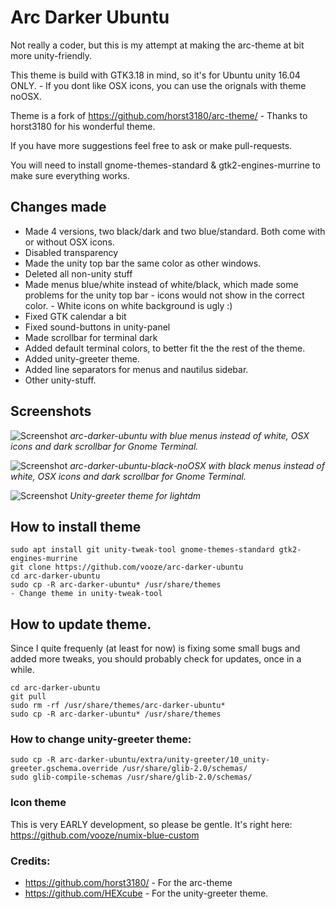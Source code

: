 # Arc Darker Ubuntu

Not really a coder, but this is my attempt at making the arc-theme at bit more unity-friendly.

This theme is build with GTK3.18 in mind, so it's for Ubuntu unity 16.04 ONLY. - If you dont like OSX icons,  you  can use the orignals with theme noOSX.

Theme is a fork of https://github.com/horst3180/arc-theme/ - Thanks to horst3180 for his wonderful theme.

If you have more suggestions feel free to ask or make pull-requests.

You will need to install gnome-themes-standard & gtk2-engines-murrine to make sure everything works.

## Changes made

- Made 4 versions, two black/dark and two blue/standard. Both come with or without OSX icons.
- Disabled transparency
- Made the unity top bar the same color as other windows.
- Deleted all non-unity stuff
- Made menus blue/white instead of white/black, which made some problems for the unity top bar - icons would not show in the correct color. - White icons on white background is ugly :)
- Fixed GTK calendar a bit
- Fixed sound-buttons in unity-panel
- Made scrollbar for terminal dark
- Added default terminal colors, to better fit the the rest of the theme.
- Added unity-greeter theme.
- Added line separators for menus and nautilus sidebar.
- Other unity-stuff.

## Screenshots

![Screenshot](http://i.imgur.com/BJbLRGF.png)
*arc-darker-ubuntu with blue menus instead of white, OSX icons and dark scrollbar for Gnome Terminal.*

![Screenshot](http://i.imgur.com/I5pWsoz.png)
*arc-darker-ubuntu-black-noOSX with black menus instead of white, OSX icons and dark scrollbar for Gnome Terminal.*

![Screenshot](http://i.imgur.com/SfrUx19.png)
*Unity-greeter theme for lightdm*

## How to install theme

```
sudo apt install git unity-tweak-tool gnome-themes-standard gtk2-engines-murrine
git clone https://github.com/vooze/arc-darker-ubuntu
cd arc-darker-ubuntu
sudo cp -R arc-darker-ubuntu* /usr/share/themes
- Change theme in unity-tweak-tool
```

## How to update theme.

Since I quite frequenly (at least for now) is fixing some small bugs and added more tweaks, you should probably check for updates, once in a while.
```
cd arc-darker-ubuntu 
git pull
sudo rm -rf /usr/share/themes/arc-darker-ubuntu*
sudo cp -R arc-darker-ubuntu* /usr/share/themes
```

### How to change unity-greeter theme:

```
sudo cp -R arc-darker-ubuntu/extra/unity-greeter/10_unity-greeter.gschema.override /usr/share/glib-2.0/schemas/
sudo glib-compile-schemas /usr/share/glib-2.0/schemas/
```

### Icon theme

This is very EARLY development, so please be gentle. It's right here: https://github.com/vooze/numix-blue-custom

### Credits:
- https://github.com/horst3180/ - For the arc-theme
- https://github.com/HEXcube - For the unity-greeter theme.
